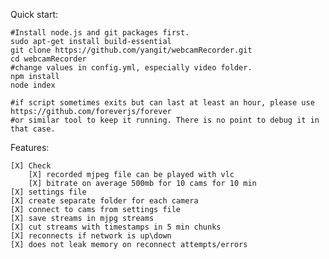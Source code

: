 Quick start:

    #Install node.js and git packages first.
    sudo apt-get install build-essential
    git clone https://github.com/yangit/webcamRecorder.git
    cd webcamRecorder
    #change values in config.yml, especially video folder.
    npm install
    node index

    #if script sometimes exits but can last at least an hour, please use https://github.com/foreverjs/forever
    #or similar tool to keep it running. There is no point to debug it in that case.

Features:

    [X] Check
        [X] recorded mjpeg file can be played with vlc
        [X] bitrate on average 500mb for 10 cams for 10 min
    [X] settings file
    [X] create separate folder for each camera
    [X] connect to cams from settings file
    [X] save streams in mjpg streams
    [X] cut streams with timestamps in 5 min chunks
    [X] reconnects if network is up\down
    [X] does not leak memory on reconnect attempts/errors
